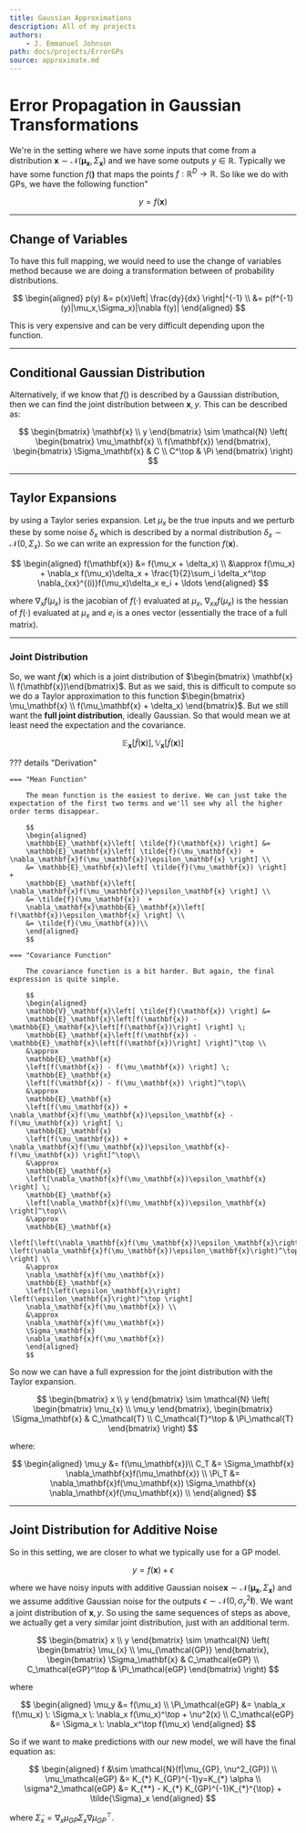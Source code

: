 ```yaml
---
title: Gaussian Approximations
description: All of my projects
authors:
    - J. Emmanuel Johnson
path: docs/projects/ErrorGPs
source: approximate.md
---
```

# Error Propagation in Gaussian Transformations

We're in the setting where we have some inputs that come from a distribution $\mathbf{x} \sim \mathcal{N}(\mathbf{\mu_x}, \Sigma_\mathbf{x})$ and we have some outputs $y\in\mathbb{R}$. Typically we have some function $f(\mathbf)$ that maps the points $f:\mathbb{R}^D \rightarrow \mathbb{R}$. So like we do with GPs, we have the following function"

$$
y=f(\mathbf{x})
$$

---

## Change of Variables

To have this full mapping, we would need to use the change of variables method because we are doing a transformation between of probability distributions.

$$
\begin{aligned}
p(y) &= p(x)\left| \frac{dy}{dx} \right|^{-1} \\
&= p(f^{-1}(y)|\mu_x,\Sigma_x)|\nabla f(y)|
\end{aligned}
$$

This is very expensive and can be very difficult depending upon the function.

---

## Conditional Gaussian Distribution

Alternatively, if we know that $f()$ is described by a Gaussian distribution, then we can find the joint distribution between $\mathbf{x},y$. This can be described as:

$$
\begin{bmatrix}
    \mathbf{x} \\
    y
    \end{bmatrix}
    \sim \mathcal{N} \left( 
    \begin{bmatrix}
    \mu_\mathbf{x} \\ 
    f(\mathbf{x})
    \end{bmatrix}, 
    \begin{bmatrix}
    \Sigma_\mathbf{x} & C \\
    C^\top & \Pi
    \end{bmatrix}
    \right)
$$

---

## Taylor Expansions

 by using a Taylor series expansion. Let $\mu_x$ be the true inputs and we perturb these by some noise $\delta_x$ which is described by a normal distribution $\delta_x \sim \mathcal{N}(0, \Sigma_x)$. So we can write an expression for the function $f(\mathbf{x})$.

$$
\begin{aligned}
f(\mathbf{x}) &= f(\mu_x + \delta_x) \\
&\approx f(\mu_x) + \nabla_x f(\mu_x)\delta_x + \frac{1}{2}\sum_i \delta_x^\top \nabla_{xx}^{(i)}f(\mu_x)\delta_x e_i + \ldots
\end{aligned}
$$

where $\nabla_x f(\mu_x)$ is the jacobian of $f(\cdot)$ evaluated at $\mu_x$, $\nabla_{xx}f(\mu_x)$ is the hessian of $f(\cdot)$ evaluated at $\mu_x$ and $e_i$ is a ones vector (essentially the trace of a full matrix).

---

### Joint Distribution

So, we want $\tilde{f}(\mathbf{x})$ which is a joint distribution of $\begin{bmatrix} \mathbf{x} \\ f(\mathbf{x})\end{bmatrix}$. But as we said, this is difficult to compute so we do a Taylor approximation to this function $\begin{bmatrix} \mu_\mathbf{x} \\ f(\mu_\mathbf{x} + \delta_x) \end{bmatrix}$. But we still want the **full joint distribution**, ideally Gaussian. So that would mean we at least need the expectation and the covariance.

$$
\mathbb{E}_\mathbf{x}\left[ \tilde{f}(\mathbf{x}) \right], \mathbb{V}_\mathbf{x}\left[ \tilde{f}(\mathbf{x}) \right]
$$

??? details "Derivation"

    === "Mean Function"

        The mean function is the easiest to derive. We can just take the expectation of the first two terms and we'll see why all the higher order terms disappear.

        $$
        \begin{aligned}
        \mathbb{E}_\mathbf{x}\left[ \tilde{f}(\mathbf{x}) \right] &=
        \mathbb{E}_\mathbf{x}\left[ \tilde{f}(\mu_\mathbf{x})  + \nabla_\mathbf{x}f(\mu_\mathbf{x})\epsilon_\mathbf{x} \right] \\
        &= \mathbb{E}_\mathbf{x}\left[ \tilde{f}(\mu_\mathbf{x}) \right]  +
        \mathbb{E}_\mathbf{x}\left[ \nabla_\mathbf{x}f(\mu_\mathbf{x})\epsilon_\mathbf{x} \right] \\
        &= \tilde{f}(\mu_\mathbf{x})  +
        \nabla_\mathbf{x}\mathbb{E}_\mathbf{x}\left[ f(\mathbf{x})\epsilon_\mathbf{x} \right] \\
        &= \tilde{f}(\mu_\mathbf{x})\\
        \end{aligned}
        $$

    === "Covariance Function"

        The covariance function is a bit harder. But again, the final expression is quite simple.

        $$
        \begin{aligned}
        \mathbb{V}_\mathbf{x}\left[ \tilde{f}(\mathbf{x}) \right] &=
        \mathbb{E}_\mathbf{x}\left[f(\mathbf{x}) - \mathbb{E}_\mathbf{x}\left[f(\mathbf{x})\right] \right] \;
        \mathbb{E}_\mathbf{x}\left[f(\mathbf{x}) - \mathbb{E}_\mathbf{x}\left[f(\mathbf{x})\right] \right]^\top \\
        &\approx
        \mathbb{E}_\mathbf{x}
        \left[f(\mathbf{x}) - f(\mu_\mathbf{x}) \right] \;
        \mathbb{E}_\mathbf{x}
        \left[f(\mathbf{x}) - f(\mu_\mathbf{x}) \right]^\top\\
        &\approx
        \mathbb{E}_\mathbf{x}
        \left[f(\mu_\mathbf{x}) + \nabla_\mathbf{x}f(\mu_\mathbf{x})\epsilon_\mathbf{x} - f(\mu_\mathbf{x}) \right] \;
        \mathbb{E}_\mathbf{x}
        \left[f(\mu_\mathbf{x}) + \nabla_\mathbf{x}f(\mu_\mathbf{x})\epsilon_\mathbf{x}- f(\mu_\mathbf{x}) \right]^\top\\
        &\approx
        \mathbb{E}_\mathbf{x}
        \left[\nabla_\mathbf{x}f(\mu_\mathbf{x})\epsilon_\mathbf{x} \right] \;
        \mathbb{E}_\mathbf{x}
        \left[\nabla_\mathbf{x}f(\mu_\mathbf{x})\epsilon_\mathbf{x} \right]^\top\\
        &\approx
        \mathbb{E}_\mathbf{x}
        \left[\left(\nabla_\mathbf{x}f(\mu_\mathbf{x})\epsilon_\mathbf{x}\right) \left(\nabla_\mathbf{x}f(\mu_\mathbf{x})\epsilon_\mathbf{x}\right)^\top \right] \\
        &\approx
        \nabla_\mathbf{x}f(\mu_\mathbf{x})
        \mathbb{E}_\mathbf{x}
        \left[\left(\epsilon_\mathbf{x}\right) \left(\epsilon_\mathbf{x}\right)^\top \right]
        \nabla_\mathbf{x}f(\mu_\mathbf{x}) \\
        &\approx
        \nabla_\mathbf{x}f(\mu_\mathbf{x})
        \Sigma_\mathbf{x}
        \nabla_\mathbf{x}f(\mu_\mathbf{x})
        \end{aligned}
        $$

So now we can have a full expression for the joint distribution with the Taylor expansion.

$$
\begin{bmatrix}
    x \\
    y
    \end{bmatrix}
    \sim \mathcal{N} \left( 
    \begin{bmatrix}
    \mu_{x} \\ 
    \mu_y
    \end{bmatrix}, 
    \begin{bmatrix}
    \Sigma_\mathbf{x} & C_\mathcal{T} \\
    C_\mathcal{T}^\top & \Pi_\mathcal{T}
    \end{bmatrix}
    \right)
$$

where:

$$
\begin{aligned}
\mu_y &= f(\mu_\mathbf{x})\\
C_T &= \Sigma_\mathbf{x} \nabla_\mathbf{x}f(\mu_\mathbf{x}) \\
\Pi_T &= 
\nabla_\mathbf{x}f(\mu_\mathbf{x})
\Sigma_\mathbf{x} 
\nabla_\mathbf{x}f(\mu_\mathbf{x}) \\
\end{aligned}
$$

---

## Joint Distribution for Additive Noise

So in this setting, we are closer to what we typically use for a GP model. 

$$
y = f(\mathbf{x}) + \epsilon
$$

where we have noisy inputs with additive Gaussian noise$\mathbf{x} \sim \mathcal{N}(\mathbf{\mu_x}, \Sigma_\mathbf{x})$ and we assume additive Gaussian noise for the outputs $\epsilon \sim \mathcal{N}(0, \sigma_y^2 \mathbf{I})$. We want a joint distribution of $\mathbf{x},y$. So using the same sequences of steps as above, we actually get a very similar joint distribution, just with an additional term.

$$
\begin{bmatrix}
    x \\
    y
    \end{bmatrix}
    \sim \mathcal{N} \left( 
    \begin{bmatrix}
    \mu_{x} \\ 
    \mu_{\mathcal{GP}} 
    \end{bmatrix}, 
    \begin{bmatrix}
    \Sigma_\mathbf{x} & C_\mathcal{eGP} \\
    C_\mathcal{eGP}^\top & \Pi_\mathcal{eGP}
    \end{bmatrix}
    \right)
$$

where

$$
\begin{aligned}
\mu_y &= f(\mu_x) \\
\Pi_\mathcal{eGP} &= \nabla_x f(\mu_x) \: \Sigma_x \: \nabla_x f(\mu_x)^\top + \nu^2(x) \\
C_\mathcal{eGP} &= \Sigma_x \: \nabla_x^\top f(\mu_x)
\end{aligned}
$$

So if we want to make predictions with our new model, we will have the final equation as:

$$
\begin{aligned}
f &\sim \mathcal{N}(f|\mu_{GP}, \nu^2_{GP}) \\
    \mu_\mathcal{eGP} &= K_{*} K_{GP}^{-1}y=K_{*} \alpha \\
    \sigma^2_\mathcal{eGP} &= K_{**} - K_{*} K_{GP}^{-1}K_{*}^{\top} + \tilde{\Sigma}_x
\end{aligned}
$$

where $\tilde{\Sigma}_x = \nabla_x \mu_{GP} \Sigma_x \nabla \mu_{GP}^\top$.
